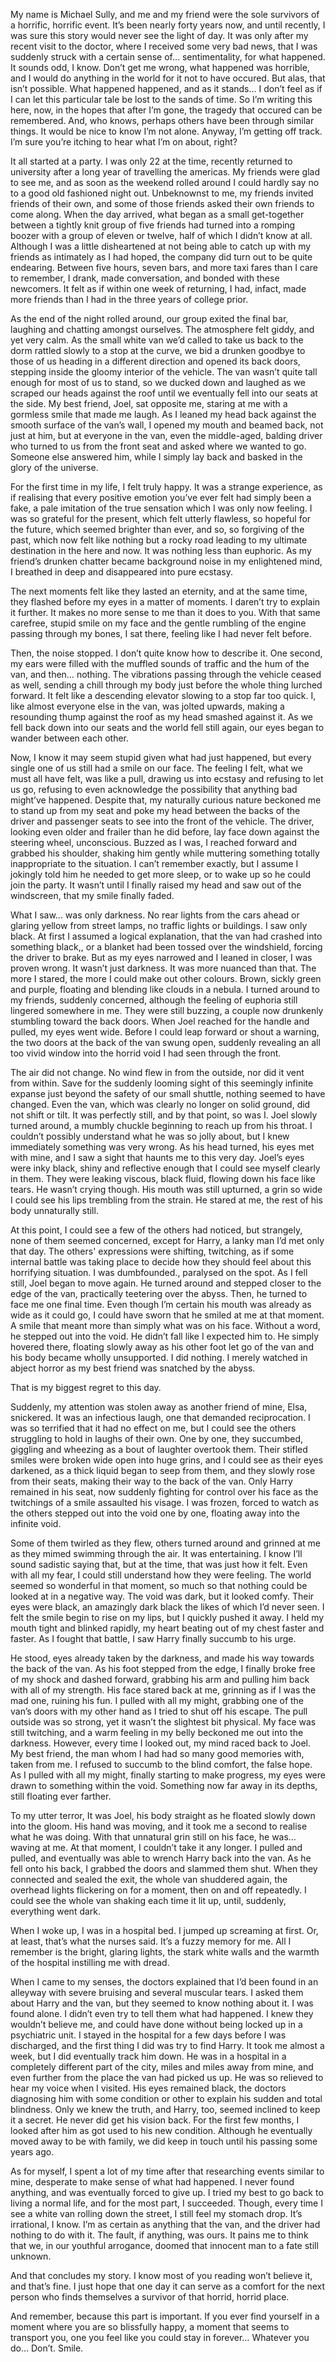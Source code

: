 My name is Michael Sully, and me and my friend were the sole survivors of a horrific, horrific event. It’s been nearly forty years now, and until recently, I was sure this story would never see the light of day. It was only after my recent visit to the doctor, where I received some very bad news, that I was suddenly struck with a certain sense of… sentimentality, for what happened. It sounds odd, I know. Don’t get me wrong, what happened was horrible, and I would do anything in the world for it not to have occured. But alas, that isn’t possible. What happened happened, and as it stands… I don’t feel as if I can let this particular tale be lost to the sands of time. So I’m writing this here, now, in the hopes that after I’m gone, the tragedy that occured can be remembered. And, who knows, perhaps others have been through similar things. It would be nice to know I’m not alone. Anyway, I’m getting off track. I’m sure you’re itching to hear what I’m on about, right?

 It all started at a party. I was only 22 at the time, recently returned to university after a long year of travelling the americas. My friends were glad to see me, and as soon as the weekend rolled around I could hardly say no to a good old fashioned night out. Unbeknownst to me, my friends invited friends of their own, and some of those friends asked their own friends to come along. When the day arrived, what began as a small get-together between a tightly knit group of five friends had turned into a romping boozer with a group of eleven or twelve, half of which I didn’t know at all. Although I was a little disheartened at not being able to catch up with my friends as intimately as I had hoped, the company did turn out to be quite endearing. Between five hours, seven bars, and more taxi fares than I care to remember, I drank, made conversation, and bonded with these newcomers. It felt as if within one week of returning, I had, infact, made more friends than I had in the three years of college prior. 

As the end of the night rolled around, our group exited the final bar, laughing and chatting amongst ourselves. The atmosphere felt giddy, and yet very calm. As the small white van we’d called to take us back to the dorm rattled slowly to a stop at the curve, we bid a drunken goodbye to those of us heading in a different direction and opened its back doors, stepping inside the gloomy interior of the vehicle. The van wasn’t quite tall enough for most of us to stand, so we ducked down and laughed as we scraped our heads against the roof until we eventually fell into our seats at the side.  My best friend, Joel, sat opposite me, staring at me with a gormless smile that made me laugh. As I leaned my head back against the smooth surface of the van’s wall, I opened my mouth and beamed back, not just at him, but at everyone in the van, even the middle-aged, balding driver who turned to us from the front seat and asked where we wanted to go. Someone else answered him, while I simply lay back and basked in the glory of the universe.

  For the first time in my life, I felt truly happy. It was a strange experience, as if realising that every positive emotion you’ve ever felt had simply been a fake, a pale imitation of the true sensation which I was only now feeling. I was so grateful for the present, which felt utterly flawless, so hopeful for the future, which seemed brighter than ever, and so, so forgiving of the past, which now felt like nothing but a rocky road leading to my ultimate destination in the here and now. It was nothing less than euphoric. As my friend’s drunken chatter became background noise in my enlightened mind, I breathed in deep and disappeared into pure ecstasy.

The next moments felt like they lasted an eternity, and at the same time, they flashed before my eyes in a matter of moments. I daren’t try to explain it further. It makes no more sense to me than it does to you. With that same carefree, stupid smile on my face and the gentle rumbling of the engine passing through my bones, I sat there, feeling like I had never felt before.

Then, the noise stopped. I don’t quite know how to describe it. One second, my ears were filled with the muffled sounds of traffic and the hum of the van, and then… nothing. The vibrations passing through the vehicle ceased as well, sending a chill through my body just before the whole thing lurched forward. It felt like a descending elevator slowing to a stop far too quick. I, like almost everyone else in the van, was jolted upwards, making a resounding thump against the roof as my head smashed against it. As we fell back down into our seats and the world fell still again, our eyes began to wander between each other. 

Now, I know it may seem stupid given what had just happened, but every single one of us still had a smile on our face. The feeling I felt, what we must all have felt, was like a pull, drawing us into ecstasy and refusing to let us go, refusing to even acknowledge the possibility that anything bad might’ve happened. Despite that, my naturally curious nature beckoned me to stand up from my seat and poke my head between the backs of the driver and passenger seats to see into the front of the vehicle. The driver, looking even older and frailer than he did before, lay face down against the steering wheel, unconscious. Buzzed as I was, I reached forward and grabbed his shoulder, shaking him gently while muttering something totally inappropriate to the situation. I can’t remember exactly, but I assume I jokingly told him he needed to get more sleep, or to wake up so he could join the party. It wasn’t until I finally raised my head and saw out of the windscreen, that my smile finally faded.

 What I saw… was only darkness. No rear lights from the cars ahead or glaring yellow from street lamps, no traffic lights or buildings. I saw only black. At first I assumed a logical explanation, that the van had crashed into something black,, or a blanket had been tossed over the windshield, forcing the driver to brake. But as my eyes narrowed and I leaned in closer, I was proven wrong. It wasn’t just darkness. It was more nuanced than that. The more I stared, the more I could make out other colours. Brown, sickly green and purple, floating and blending like clouds in a nebula. I turned around to my friends, suddenly concerned, although the feeling of euphoria still lingered somewhere in me. They were still buzzing, a couple now drunkenly stumbling toward the back doors. When Joel reached for the handle and pulled, my eyes went wide. Before I could leap forward or shout a warning, the two doors at the back of the van swung open, suddenly revealing an all too vivid window into the horrid void I had seen through the front. 

The air did not change. No wind flew in from the outside, nor did it vent from within. Save for the suddenly looming sight of this seemingly infinite expanse just beyond the safety of our small shuttle, nothing seemed to have changed. Even the van, which was clearly no longer on solid ground, did not shift or tilt. It was perfectly still, and by that point, so was I. Joel slowly turned around, a mumbly chuckle beginning to reach up from his throat. I couldn’t possibly understand what he was so jolly about, but I knew immediately something was very wrong. As his head turned, his eyes met with mine, and I saw a sight that haunts me to this very day. Joel’s eyes were inky black, shiny and reflective enough that I could see myself clearly in them. They were leaking viscous, black fluid, flowing down his face like tears. He wasn’t crying though. His mouth was still upturned, a grin so wide I could see his lips trembling from the strain. He stared at me, the rest of his body unnaturally still.

 At this point, I could see a few of the others had noticed, but strangely, none of them seemed concerned, except for Harry, a lanky man I’d met only that day. The others' expressions were shifting, twitching, as if some internal battle was taking place to decide how they should feel about this horrifying situation. I was dumbfounded., paralysed on the spot. As I fell still, Joel began to move again. He turned around and stepped closer to the edge of the van, practically teetering over the abyss. Then, he turned to face me one final time. Even though I’m certain his mouth was already as wide as it could go, I could have sworn that he smiled at me at that moment. A smile that meant more than simply what was on his face. Without a word, he stepped out into the void. He didn’t fall like I expected him to. He simply hovered there, floating slowly away as his other foot let go of the van and his body became wholly unsupported. I did nothing. I merely watched in abject horror as my best friend was snatched by the abyss. 

That is my biggest regret to this day. 

Suddenly, my attention was stolen away as another friend of mine, Elsa, snickered. It was an infectious laugh, one that demanded reciprocation. I was so terrified that it had no effect on me, but I could see the others struggling to hold in laughs of their own. One by one, they succumbed, giggling and wheezing as a bout of laughter overtook them. Their stifled smiles were broken wide open into huge grins, and I could see as their eyes darkened, as a thick liquid began to seep from them, and they slowly rose from their seats, making their way to the back of the van. Only Harry remained in his seat, now suddenly fighting for control over his face as the twitchings of a smile assaulted his visage. I was frozen, forced to watch as the others stepped out into the void one by one, floating away into the infinite void.

 Some of them twirled as they flew, others turned around and grinned at me as they mimed swimming through the air. It was entertaining. I know I’ll sound sadistic saying that, but at the time, that was just how it felt. Even with all my fear, I could still understand how they were feeling. The world seemed so wonderful in that moment, so much so that nothing could be looked at in a negative way. The void was dark, but it looked comfy. Their eyes were black, an amazingly dark black the likes of which I’d never seen. I felt the smile begin to rise on my lips, but I quickly pushed it away. I held my mouth tight and blinked rapidly, my heart beating out of my chest faster and faster. As I fought that battle, I saw Harry finally succumb to his urge. 

He stood, eyes already taken by the darkness, and made his way towards the back of the van. As his foot stepped from the edge, I finally broke free of my shock and dashed forward, grabbing his arm and pulling him back with all of my strength. His face stared back at me, grinning as if I was the mad one, ruining his fun. I pulled with all my might, grabbing one of the van’s doors with my other hand as I tried to shut off his escape. The pull outside was so strong, yet it wasn’t the slightest bit physical. My face was still twitching, and a warm feeling in my belly beckoned me out into the darkness. However, every time I looked out, my mind raced back to Joel. My best friend, the man whom I had had so many good memories with, taken from me. I refused to succumb to the blind comfort, the false hope. As I pulled with all my might, finally starting to make progress, my eyes were drawn to something within the void. Something now far away in its depths, still floating ever farther.

 To my utter terror, It was Joel, his body straight as he floated slowly down into the gloom. His hand was moving, and it took me a second to realise what he was doing. With that unnatural grin still on his face, he was… waving at me. At that moment, I couldn’t take it any longer. I pulled and pulled, and eventually was able to wrench Harry back into the van. As he fell onto his back, I grabbed the doors and slammed them shut. When they connected and sealed the exit, the whole van shuddered again, the overhead lights flickering on for a moment, then on and off repeatedly. I could see the whole van shaking each time it lit up, until, suddenly, everything went dark.

When I woke up, I was in a hospital bed. I jumped up screaming at first. Or, at least, that’s what the nurses said. It’s a fuzzy memory for me. All I remember is the bright, glaring lights, the stark white walls and the warmth of the hospital instilling me with dread.

When I came to my senses, the doctors explained that I’d been found in an alleyway with severe bruising and several muscular tears. I asked them about Harry and the van, but they seemed to know nothing about it. I was found alone. I didn’t even try to tell them what had happened. I knew they wouldn’t believe me, and could have done without being locked up in a psychiatric unit. I stayed in the hospital for a few days before I was discharged, and the first thing I did was try to find Harry. It took me almost a week, but I did eventually track him down. He was in a hospital in a completely different part of the city, miles and miles away from mine, and even further from the place the van had picked us up. He was so relieved to hear my voice when I visited. His eyes remained black, the doctors diagnosing him with some condition or other to explain his sudden and total blindness. Only we knew the truth, and Harry, too, seemed inclined to keep it a secret. He never did get his vision back. For the first few months, I looked after him as got used to his new condition. Although he eventually moved away to be with family, we did keep in touch until his passing some years ago.

As for myself, I spent a lot of my time after that researching events similar to mine, desperate to make sense of what had happened. I never found anything, and was eventually forced to give up. I tried my best to go back to living a normal life, and for the most part, I succeeded. Though, every time I see a white van rolling down the street, I still feel my stomach drop. It’s irrational, I know. I’m as certain as anything that the van, and the driver had nothing to do with it. The fault, if anything, was ours. It pains me to think that we, in our youthful arrogance, doomed that  innocent man to a fate still unknown.

And that concludes my story. I know most of you reading won’t believe it, and that’s fine. I just hope that one day it can serve as a comfort for the next person who finds themselves a survivor of that horrid, horrid place.

And remember, because this part is important. If you ever find yourself in a moment where you are so blissfully happy, a moment that seems to transport you, one you feel like you could stay in forever… Whatever you do… Don’t. Smile.